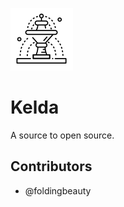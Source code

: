 ![Fountain by SBTS from NounProject.com](docs/images/fountain.png)

# Kelda
A source to open source.

## Contributors
- @foldingbeauty
